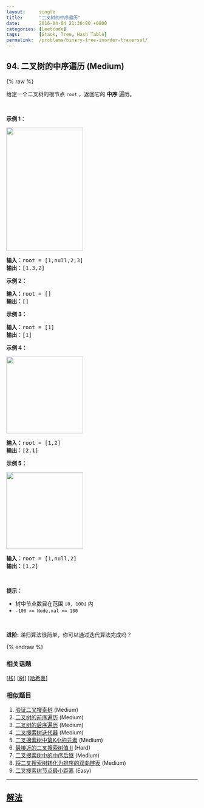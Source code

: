 ```yaml
---
layout:     single
title:      "二叉树的中序遍历"
date:       2016-04-04 21:30:00 +0800
categories: [Leetcode]
tags:       [Stack, Tree, Hash Table]
permalink:  /problems/binary-tree-inorder-traversal/
---
```


## 94. 二叉树的中序遍历 (Medium)

{% raw %}

<p>给定一个二叉树的根节点 <code>root</code> ，返回它的 <strong>中序</strong> 遍历。</p>

<p> </p>

<p><strong>示例 1：</strong></p>
<img alt="" src="https://assets.leetcode.com/uploads/2020/09/15/inorder_1.jpg" style="width: 202px; height: 324px;" />
<pre>
<strong>输入：</strong>root = [1,null,2,3]
<strong>输出：</strong>[1,3,2]
</pre>

<p><strong>示例 2：</strong></p>

<pre>
<strong>输入：</strong>root = []
<strong>输出：</strong>[]
</pre>

<p><strong>示例 3：</strong></p>

<pre>
<strong>输入：</strong>root = [1]
<strong>输出：</strong>[1]
</pre>

<p><strong>示例 4：</strong></p>
<img alt="" src="https://assets.leetcode.com/uploads/2020/09/15/inorder_5.jpg" style="width: 202px; height: 202px;" />
<pre>
<strong>输入：</strong>root = [1,2]
<strong>输出：</strong>[2,1]
</pre>

<p><strong>示例 5：</strong></p>
<img alt="" src="https://assets.leetcode.com/uploads/2020/09/15/inorder_4.jpg" style="width: 202px; height: 202px;" />
<pre>
<strong>输入：</strong>root = [1,null,2]
<strong>输出：</strong>[1,2]
</pre>

<p> </p>

<p><strong>提示：</strong></p>

<ul>
	<li>树中节点数目在范围 <code>[0, 100]</code> 内</li>
	<li><code>-100 <= Node.val <= 100</code></li>
</ul>

<p> </p>

<p><strong>进阶:</strong> 递归算法很简单，你可以通过迭代算法完成吗？</p>

{% endraw %}

### 相关话题
  [[栈](https://github.com/openset/leetcode/tree/master/tag/stack/README.md)]
  [[树](https://github.com/openset/leetcode/tree/master/tag/tree/README.md)]
  [[哈希表](https://github.com/openset/leetcode/tree/master/tag/hash-table/README.md)]

### 相似题目
  1. [验证二叉搜索树](/problems/validate-binary-search-tree) (Medium)
  1. [二叉树的前序遍历](/problems/binary-tree-preorder-traversal) (Medium)
  1. [二叉树的后序遍历](/problems/binary-tree-postorder-traversal) (Medium)
  1. [二叉搜索树迭代器](/problems/binary-search-tree-iterator) (Medium)
  1. [二叉搜索树中第K小的元素](/problems/kth-smallest-element-in-a-bst) (Medium)
  1. [最接近的二叉搜索树值 II](/problems/closest-binary-search-tree-value-ii) (Hard)
  1. [二叉搜索树中的中序后继](/problems/inorder-successor-in-bst) (Medium)
  1. [将二叉搜索树转化为排序的双向链表](/problems/convert-binary-search-tree-to-sorted-doubly-linked-list) (Medium)
  1. [二叉搜索树节点最小距离](/problems/minimum-distance-between-bst-nodes) (Easy)

---

## [解法](https://github.com/openset/leetcode/tree/master/problems/binary-tree-inorder-traversal)
